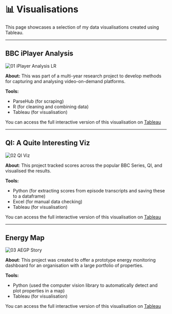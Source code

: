 # 📊 Visualisations

This page showcases a selection of my data visualisations created using Tableau.

---

## BBC iPlayer Analysis

![01 iPlayer Analysis LR](https://github.com/user-attachments/assets/e91176c0-54d6-4722-b917-87635a6c2df8)

**About:** This was part of a multi-year research project to develop methods for capturing and analysing video-on-demand platforms.

**Tools:**
- ParseHub (for scraping)
- R (for cleaning and combining data)
- Tableau (for visualisation)

You can access the full interactive version of this visualisation on [Tableau](https://public.tableau.com/app/profile/jp.kelly8457/viz/AnAnalysisoftheBBCiPlayer/iPlayerAnalysis)

---

## QI: A Quite Interesting Viz 

![02 QI Viz](https://github.com/user-attachments/assets/82daafc7-d003-43b1-9cac-c97875076050)

**About**: This project tracked scores across the popular BBC Series, QI, and visualised the results. 

**Tools:**
- Python (for extracting scores from episode transcripts and saving these to a dataframe)
- Excel (for manual data checking)
- Tableau (for visualisation)

You can access the full interactive version of this visualisation on [Tableau](https://public.tableau.com/app/profile/jp.kelly8457/viz/QuiteInterestingViz/QIViz)

--- 

## Energy Map 

![03 AEGP Story](https://github.com/user-attachments/assets/71b0f434-3011-4465-8c11-1ee84229a162)

**About**: This project was created to offer a prototype energy monitoring dashboard for an organisation with a large portfolio of properties. 

**Tools:**
- Python (used the computer vision library to automatically detect and plot properties in a map)
- Tableau (for visualisation)

You can access the full interactive version of this visualisation on [Tableau](https://public.tableau.com/views/AEPGDevelopment/AEGPStory?:language=en-GB&:sid=&:redirect=auth&:display_count=n&:origin=viz_share_link)
